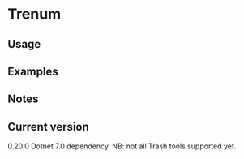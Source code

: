 # Trenum

## Usage

## Examples

## Notes

## Current version

0.20.0 Dotnet 7.0 dependency. NB: not all Trash tools supported yet.
